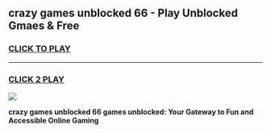 
## crazy games unblocked 66 - Play Unblocked Gmaes & Free
<h3>
<a href="https://news.freeplayer.one?title=crazy_games_unblocked_66&ref=16F">CLICK TO PLAY</a></h3>
<hr>

<h3>
<a href="https://news.freeplayer.one?title=crazy_games_unblocked_66&ref=16F">CLICK 2 PLAY</a>
  
</h3>

<a href="https://news.freeplayer.one?title=crazy_games_unblocked_66&ref=16F/"><img src="https://clearcache.store/games.png"></a>


**crazy games unblocked 66 games unblocked: Your Gateway to Fun and Accessible Online Gaming**
